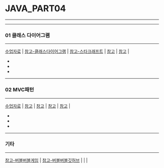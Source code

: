 # JAVA_PART04
---

---
### 01 클래스 다이어그램
---
[수업자료]() |
[참고-클래스다이어그램](https://morm.tistory.com/88) |
[참고-스타크래프트](https://steemit.com/uml/@devhongjinhyeon/uml-c) |
[참고]() |
[참고]() |

-
-
-

---
### 02 MVC패턴
---
[수업자료]() |
[참고]() |
[참고]() |
[참고]() |
[참고]() |

-
-
-

---
### 기타
---
[참고-버블버블게임](https://www.youtube.com/watch?v=5Zh7P-9qFO0) |
[참고-버블버블깃허브](https://github.com/codingspecialist/Java-Swing-BubbleGame) |
[]() |
[]() |


